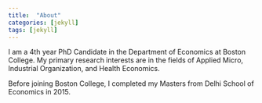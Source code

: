 ```yaml
---
title:  "About"
categories: [jekyll]
tags: [jekyll]
---
```

I am a 4th year PhD Candidate in the Department of Economics at Boston College. My primary research interests are in the fields of Applied Micro, Industrial Organization, and Health Economics.

Before joining Boston College, I completed my Masters from Delhi School of Economics in 2015.


